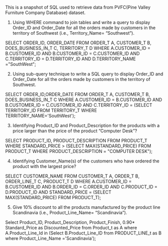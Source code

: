 This is a snapshot of SQL used to retrieve data from PVFC(Pine Valley Furniture Company Database) dataset.

1. Using WHERE command to join tables and write a query to display Order_ID and Order_Date for all the orders made by customers in the territory of Southwest (i.e., Territory_Name= “Southwest”). 


SELECT ORDER_ID, ORDER_DATE
FROM ORDER_T A, CUSTOMER_T B, DOES_BUSINESS_IN_T C, TERRITORY_T D
WHERE A.CUSTOMER_ID = B.CUSTOMER_ID
AND B.CUSTOMER_ID = C.CUSTOMER_ID
AND C.TERRITORY_ID = D.TERRITORY_ID
AND D.TERRITORY_NAME ="SouthWest";


2. Using sub-query technique to write a SQL query to display Order_ID and Order_Date for all the orders made by customers in the territory of Southwest. 


SELECT ORDER_ID,ORDER_DATE 
FROM  ORDER_T A, CUSTOMER_T B, DOES_BUSINESS_IN_T C
WHERE A.CUSTOMER_ID = B.CUSTOMER_ID
AND B.CUSTOMER_ID = C.CUSTOMER_ID
AND C.TERRITORY_ID = (SELECT TERRITORY_ID FROM TERRITORY_T WHERE   TERRITORY_NAME='SouthWest');




3.	Identifying Product_ID and Product_Description for the products with a price larger than the price of the product “Computer Desk”? 

SELECT PRODUCT_ID, PRODUCT_DESCRIPTION
FROM PRODUCT_T
WHERE STANDARD_PRICE > (SELECT MAX(STANDARD_PRICE) FROM PRODUCT_T WHERE PRODUCT_DESCRIPTION = "COMPUTER DESK");

4.	Identifying Customer_Name(s) of the customers who have ordered the product with the largest price?

SELECT CUSTOMER_NAME
FROM CUSTOMER_T A, ORDER_T B, ORDER_LINE_T C, PRODUCT_T D
WHERE A.CUSTOMER_ID = B.CUSTOMER_ID
AND B.ORDER_ID = C.ORDER_ID
AND C.PRODUCT_ID = D.PRODUCT_ID
AND STANDARD_PRICE = (SELECT MAX(STANDARD_PRICE) FROM PRODUCT_T);


5.  Give 10% discount to all the products manufactured by the product line Scandinavia (i.e., Product_Line_Name= “Scandinavia”).  

Select Product_ID, Product_Description, Product_Finish,
 0.90* Standard_Price as Discounted_Price from Product_t as A
 where A.Product_Line_Id in  (Select B.Product_Line_ID
 from PRODUCT_LINE_t as B where Product_Line_Name ='Scandinavia');

